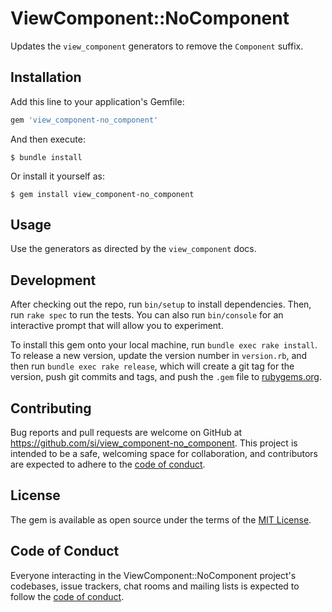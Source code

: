# ViewComponent::NoComponent

Updates the `view_component` generators to remove the `Component` suffix.

## Installation

Add this line to your application's Gemfile:

```ruby
gem 'view_component-no_component'
```

And then execute:

    $ bundle install

Or install it yourself as:

    $ gem install view_component-no_component

## Usage

Use the generators as directed by the `view_component` docs.

## Development

After checking out the repo, run `bin/setup` to install dependencies. Then, run `rake spec` to run the tests. You can also run `bin/console` for an interactive prompt that will allow you to experiment.

To install this gem onto your local machine, run `bundle exec rake install`. To release a new version, update the version number in `version.rb`, and then run `bundle exec rake release`, which will create a git tag for the version, push git commits and tags, and push the `.gem` file to [rubygems.org](https://rubygems.org).

## Contributing

Bug reports and pull requests are welcome on GitHub at https://github.com/si/view_component-no_component. This project is intended to be a safe, welcoming space for collaboration, and contributors are expected to adhere to the [code of conduct](https://github.com/si/view_component-no_component/blob/master/CODE_OF_CONDUCT.md).

## License

The gem is available as open source under the terms of the [MIT License](https://opensource.org/licenses/MIT).

## Code of Conduct

Everyone interacting in the ViewComponent::NoComponent project's codebases, issue trackers, chat rooms and mailing lists is expected to follow the [code of conduct](https://github.com/si/view_component-no_component/blob/master/CODE_OF_CONDUCT.md).
